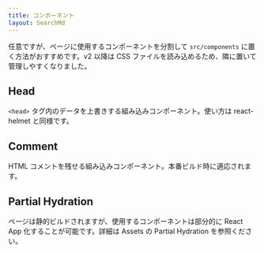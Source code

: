 ```yaml
---
title: コンポーネント
layout: SearchMd
---
```


任意ですが、ページに使用するコンポーネントを分割して `src/components` に置く方法がおすすめです。v2 以降は CSS ファイルを読み込めるため、隣に置いて管理しやすくなりました。

## Head

`<head>` タグ内のデータを上書きする組み込みコンポーネント。使い方は react-helmet と同様です。

## Comment

HTML コメントを残せる組み込みコンポーネント。本番ビルド時に適応されます。

## Partial Hydration

ページは静的ビルドされますが、使用するコンポーネントは部分的に React App 化することが可能です。詳細は Assets の Partial Hydration を参照ください。
